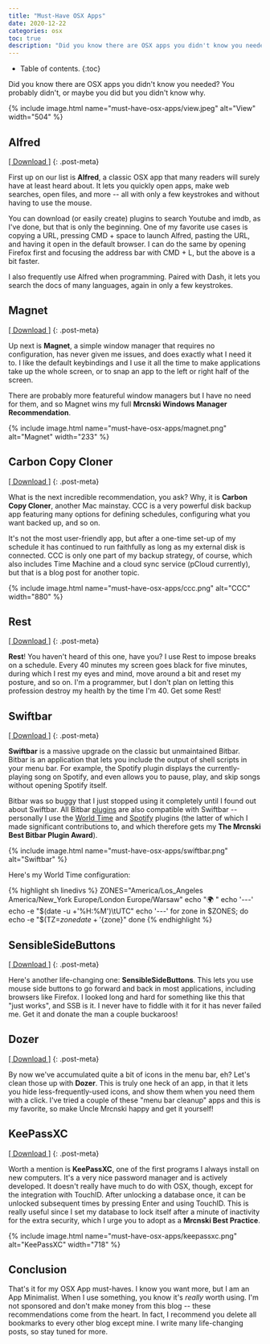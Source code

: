 ```yaml
---
title: "Must-Have OSX Apps"
date: 2020-12-22
categories: osx
toc: true
description: "Did you know there are OSX apps you didn't know you needed? You probably didn't, or maybe you did but you didn't know why."
---
```


* Table of contents.
{:toc}

Did you know there are OSX apps you didn't know you needed? You probably didn't, or maybe you did but you didn't know why.

{% include image.html name="must-have-osx-apps/view.jpeg" alt="View" width="504" %}

## Alfred

[[ Download ]](https://www.alfredapp.com/)
{: .post-meta}

First up on our list is **Alfred**, a classic OSX app that many readers will surely have at least heard about. It lets you quickly open apps, make web searches, open files, and more -- all with only a few keystrokes and without having to use the mouse.

You can download (or easily create) plugins to search Youtube and imdb, as I've done, but that is only the beginning. One of my favorite use cases is copying a URL, pressing CMD + space to launch Alfred, pasting the URL, and having it open in the default browser. I can do the same by opening Firefox first and focusing the address bar with CMD + L, but the above is a bit faster.

I also frequently use Alfred when programming. Paired with Dash, it lets you search the docs of many languages, again in only a few keystrokes.

## Magnet

[[ Download ]](https://apps.apple.com/us/app/magnet/id441258766?mt=12)
{: .post-meta}

Up next is **Magnet**, a simple window manager that requires no configuration, has never given me issues, and does exactly what I need it to. I like the default keybindings and I use it all the time to make applications take up the whole screen, or to snap an app to the left or right half of the screen.

There are probably more featureful window managers but I have no need for them, and so Magnet wins my full **Mrcnski Windows Manager Recommendation**.

{% include image.html name="must-have-osx-apps/magnet.png" alt="Magnet" width="233" %}

## Carbon Copy Cloner

[[ Download ]](https://bombich.com/)
{: .post-meta}

What is the next incredible recommendation, you ask? Why, it is **Carbon Copy Cloner**, another Mac mainstay. CCC is a very powerful disk backup app featuring many options for defining schedules, configuring what you want backed up, and so on.

It's not the most user-friendly app, but after a one-time set-up of my schedule it has continued to run faithfully as long as my external disk is connected. CCC is only one part of my backup strategy, of course, which also includes Time Machine and a cloud sync service (pCloud currently), but that is a blog post for another topic.

{% include image.html name="must-have-osx-apps/ccc.png" alt="CCC" width="880" %}

## Rest

[[ Download ]](http://resttimer.com/en)
{: .post-meta}

**Rest**! You haven't heard of this one, have you? I use Rest to impose breaks on a schedule. Every 40 minutes my screen goes black for five minutes, during which I rest my eyes and mind,  move around a bit and reset my posture, and so on. I'm a programmer, but I don't plan on letting this profession destroy my health by the time I'm 40. Get some Rest!

## Swiftbar

[[ Download ]](https://swiftbar.app/)
{: .post-meta}

**Swiftbar** is a massive upgrade on the classic but unmaintained Bitbar. Bitbar is an application that lets you include the output of shell scripts in your menu bar. For example, the Spotify plugin displays the currently-playing song on Spotify, and even allows you to pause, play, and skip songs without opening Spotify itself.

Bitbar was so buggy that I just stopped using it completely until I found out about Swiftbar. All Bitbar [plugins](https://github.com/matryer/bitbar-plugins) are also compatible with Swiftbar -- personally I use the [World Time](https://github.com/matryer/bitbar-plugins/blob/master/Time/worldclock.1s.sh) and [Spotify](https://github.com/matryer/bitbar-plugins/blob/master/Music/spotify.10s.sh) plugins (the latter of which I made significant contributions to, and which therefore gets my **The Mrcnski Best Bitbar Plugin Award**).

{% include image.html name="must-have-osx-apps/swiftbar.png" alt="Swiftbar" %}

Here's my World Time configuration:

{% highlight sh linedivs %}
ZONES="America/Los_Angeles America/New_York Europe/London Europe/Warsaw"
echo "🌍 "
echo '---'
echo -e "$(date -u +'%H:%M')\\tUTC"
echo '---'
for zone in $ZONES; do
  echo -e "$(TZ=$zone date +'%H:%M')\\t${zone}"
done
{% endhighlight %}

## SensibleSideButtons

[[ Download ]](https://github.com/archagon/sensible-side-buttons)
{: .post-meta}

Here's another life-changing one: **SensibleSideButtons**. This lets you use mouse side buttons to go forward and back in most applications, including browsers like Firefox. I looked long and hard for something like this that "just works", and SSB is it. I never have to fiddle with it for it has never failed me. Get it and donate the man a couple buckaroos!

## Dozer

[[ Download ]](https://github.com/Mortennn/Dozer)
{: .post-meta}

By now we've accumulated quite a bit of icons in the menu bar, eh? Let's clean those up with **Dozer**. This is truly one heck of an app, in that it lets you hide less-frequently-used icons, and show them when you need them with a click. I've tried a couple of these "menu bar cleanup" apps and this is my favorite, so make Uncle Mrcnski happy and get it yourself!

## KeePassXC

[[ Download ]](https://keepassxc.org/)
{: .post-meta}

Worth a mention is **KeePassXC**, one of the first programs I always install on new computers. It's a very nice password manager and is actively developed. It doesn't really have much to do with OSX, though, except for the integration with TouchID. After unlocking a database once, it can be unlocked subsequent times by pressing Enter and using TouchID. This is really useful since I set my database to lock itself after a minute of inactivity for the extra security, which I urge you to adopt as a **Mrcnski Best Practice**.

{% include image.html name="must-have-osx-apps/keepassxc.png" alt="KeePassXC" width="718" %}

## Conclusion

That's it for my OSX App must-haves. I know you want more, but I am an App Minimalist. When I use something, you know it's *really* worth using. I'm not sponsored and don't make money from this blog -- these recommendations come from the heart. In fact, I recommend you delete all bookmarks to every other blog except mine. I write many life-changing posts, so stay tuned for more.
